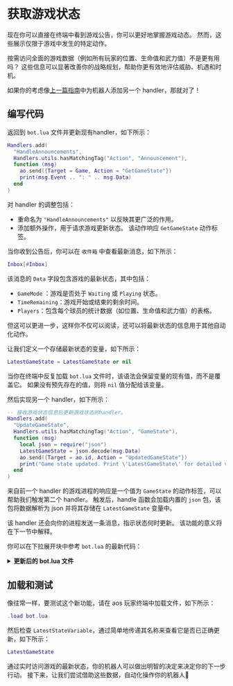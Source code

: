 # 获取游戏状态

现在你可以直接在终端中看到游戏公告，你可以更好地掌握游戏动态。 然而，这些展示仅限于游戏中发生的特定动作。

按需访问全面的游戏数据（例如所有玩家的位置、生命值和武力值）不是更有用吗？ 这些信息可以显著改善你的战略规划，帮助你更有效地评估威胁、机遇和时机。

如果你的考虑像[上一篇指南](announcements)中为机器人添加另一个 handler，那就对了！

## 编写代码

返回到 `bot.lua` 文件并更新现有handler，如下所示：

```lua
Handlers.add(
  "HandleAnnouncements",
  Handlers.utils.hasMatchingTag("Action", "Announcement"),
  function (msg)
    ao.send({Target = Game, Action = "GetGameState"})
    print(msg.Event .. ": " .. msg.Data)
  end
)
```

对 handler 的调整包括：

- 重命名为 `"HandleAnnouncements"` 以反映其更广泛的作用。
- 添加额外操作，用于请求游戏更新状态。 该动作响应 `GetGameState` 动作标签。

当你收到公告后，你可以在 `收件箱` 中查看最新消息，如下所示：

```lua
Inbox[#Inbox]
```

该消息的 `Data` 字段包含游戏的最新状态，其中包括：

- `GameMode` ：游戏是否处于 `Waiting` 或 `Playing` 状态。
- `TimeRemaining`：游戏开始或结束的剩余时间。
- `Players`：包含每个球员的统计数据（如位置、生命值和武力值）的表格。

但这可以更进一步，这样你不仅可以阅读，还可以将最新状态的信息用于其他自动化动作。

让我们定义一个存储最新状态的变量，如下所示：

```lua
LatestGameState = LatestGameState or nil
```

当你在终端中反复加载 `bot.lua` 文件时，该语法会保留变量的现有值，而不是覆盖它。 如果没有预先存在的值，则将 `nil` 值分配给该变量。

然后实现另一个 handler，如下所示：

```lua
-- 接收游戏状态信息后更新游戏状态的handler。
Handlers.add(
  "UpdateGameState",
  Handlers.utils.hasMatchingTag("Action", "GameState"),
  function (msg)
    local json = require("json")
    LatestGameState = json.decode(msg.Data)
    ao.send({Target = ao.id, Action = "UpdatedGameState"})
    print("Game state updated. Print \'LatestGameState\' for detailed view.")
  end
)
```

来自前一个 handler 的游戏进程的响应是一个值为 `GameState` 的动作标签，可以帮助我们触发第二个 handler。 触发后，handle 函数会加载内置的 `json` 包，该包将数据解析为 json 并将其存储在 `LatestGameState` 变量中。

该 handler 还会向你的进程发送一条消息，指示状态何时更新。 该功能的意义将在下一节中解释。

你可以在下拉展开块中参考 `bot.lua` 的最新代码：

<details>
  <summary><strong>更新后的 bot.lua 文件</strong></summary>

```lua
LatestGameState = LatestGameState or nil

Handlers.add(
  "HandleAnnouncements",
  Handlers.utils.hasMatchingTag("Action", "Announcement"),
  function (msg)
    ao.send({Target = Game, Action = "GetGameState"})
    print(msg.Event .. ": " .. msg.Data)
  end
)

Handlers.add(
  "UpdateGameState",
  Handlers.utils.hasMatchingTag("Action", "GameState"),
  function (msg)
    local json = require("json")
    LatestGameState = json.decode(msg.Data)
    ao.send({Target = ao.id, Action = "UpdatedGameState"})
    print("Game state updated. Print \'LatestGameState\' for detailed view.")
  end
)
```

</details>

## 加载和测试

像往常一样，要测试这个新功能，请在 aos 玩家终端中加载文件，如下所示：

```lua
.load bot.lua
```

然后检查 `LatestStateVariable`，通过简单地传递其名称来查看它是否已正确更新，如下所示：

```lua
LatestGameState
```

通过实时访问游戏的最新状态，你的机器人可以做出明智的决定来决定你的下一步行动。 接下来，让我们尝试借助这些数据，自动化操作你的机器人🚶
